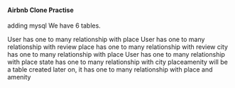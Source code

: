 #### Airbnb Clone Practise

adding mysql
We have 6 tables.

User has one to many relationship with place
User has one to many relationship with review
place has one to many relationship with review
city has one to many relationship with place
User has one to many relationship with place
state has one to many relationship with city
placeamenity will be a table created later on, it has one to many relationship with place and amenity
